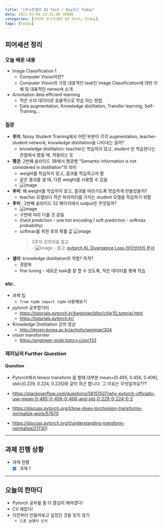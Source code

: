 ```yaml
---
title: "[부스트캠프 AI Tech / Day31] Today"
data: 2021-03-08 22:31:00 +0900
categories: [네이버 부스트캠프 AI Tech, Today]
tags: [today]
---
```



## **피어세션 정리**

### 오늘 배운 내용

- Image Classification 1
  - Computer Vision이란?
  - Computer Vision의 가장 대표적인 task인 Image Classification에 대한 이해 및 대표적인 network 소개
- Annotation data efficient learning
  - 적은 수의 데이터로 효율적으로 학습 하는 방법
  - Data augmentation, Knowledge distillation, Transfer learning, Self-Training...

### 질문

- **후미**: Noisy Student Training에서 어떤 부분이 각각 augmentation, teacher-student network, knowledge distillation을 나타내는 걸까?
  - knowledge distillation: teacher는 학습하지 않고, student 만 학습한다는 관점에서 봤을 때, 적용되는 듯
- **펭귄**: 2번째 슬라이드 38에서 형광펜 “Semantic information is not considered in distillation”의 의미
  - weight를 학습하지 않고, 결과를 학습하고자 함
  - 같은 결과를 낼 때, 다른 weight를 사용할 수 있음
  - ![image](https://user-images.githubusercontent.com/35002768/110301166-19404400-803b-11eb-90b6-56799851a757.png)
- **후미**: 왜 weight를 학습하지 않고, 결과를 따라가도록 학습하게 만들었을까?
  - teacher 모델보다 적은 파라미터를 가지는 student 모델을 학습하기 위함
- **후미** : 2번째 슬라이드 32 페이지에서 output은 무엇일까?
  - ![image](https://user-images.githubusercontent.com/35002768/110301277-3aa13000-803b-11eb-80ab-808bab06c567.png)
  - 구현에 따라 다를 것 같음
  - (hard prediction - one hot encoding / soft prediction - softmax probability)
  - softmax를 취한 후의 확률 값
     ![image](https://user-images.githubusercontent.com/35002768/110301339-4f7dc380-803b-11eb-977d-54ebb809bffb.png)
    > 2주차 강의자료 참고  
        - ![image](https://user-images.githubusercontent.com/35002768/110301466-776d2700-803b-11eb-8ae9-f690a80b29e8.png)
        - 참고: [pytorch KL Divergence Loss 라이브러리 문서](https://pytorch.org/docs/stable/generated/torch.nn.KLDivLoss.html)
- **샐리**: knowledge distillation의 역할? 목적?
  - 경량화
  - fine tuning - 새로운 task를 잘 할 수 있도록, 적은 데이터를 통해 학습

### etc.

- 과제 팁
  - `from tqdm import tqdm` 사용해보기
- pytorch 공부할거리
  - https://tutorials.pytorch.kr/beginner/blitz/cifar10_tutorial.html
  - https://tutorials.pytorch.kr/	
- Knowledge Distillation 강의 영상
  - http://dmqm.korea.ac.kr/activity/seminar/304
- vision transformer
  - https://engineer-mole.tistory.com/133

### 제리님의 Further Question

#### Question

- Pytorch에서 tensor transform 을 할때 대부분 mean=[0.485, 0.456, 0.406],  std=[0.229, 0.224, 0.225]와 같이 하곤 합니다. 그 이유는 무엇일까요???

- https://stackoverflow.com/questions/58151507/why-pytorch-officially-use-mean-0-485-0-456-0-406-and-std-0-229-0-224-0-2
- https://discuss.pytorch.org/t/how-does-torchvision-transforms-normalize-work/57670
- https://discuss.pytorch.org/t/understanding-transform-normalize/21730]

---

## **과제 진행 상황**

- 과제 현황
  - [X] 과제 1 

---

## **오늘의 한마디**

- Pytorch 공부를 좀 더 열심히 해야겠다!
- CV 재밌다!
- 이전부터 만들어보고 싶었던 것을 잊지 않기
  - `드론 보행자 인식`
